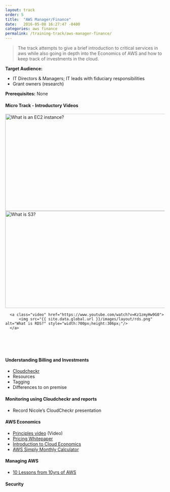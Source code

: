 ```yaml
---
layout: track
order: 5
title:  "AWS Manager/Finance"
date:   2016-05-08 16:27:47 -0400
categories: aws finance
permalink: /training-track/aws-manager-finance/
---
```


> The track attempts to give a brief introduction to critical services in aws
> while also going in depth into the Economics of AWS and how to keep track of investments in the cloud.

**Target Audience:**

* IT Directors & Managers; IT leads with fiduciary responsibilities
* Grant owners (research)

**Prerequisites:** None


#### Micro Track - Introductory Videos
<div id="sliderFrame">
    <div id="slider">
      <a class="video" href="https://www.youtube.com/watch?v=Px7ZPLq4AOU">
          <img src="{{ site.data.global.url }}/images/layout/ec2.png"  alt="What is an EC2 instance?" style="width:700px;height:306px;"/>
      </a>
      <a class="video" href="http://www.youtube.com/watch?v=AQ-3aRhvFwU">
          <img src="{{ site.data.global.url }}/images/layout/s3.jpg" alt="What is S3?" style="width:700px;height:306px;"/>
      </a>

      <a class="video" href="https://www.youtube.com/watch?v=Kz1zmyHw9G0">
          <img src="{{ site.data.global.url }}/images/layout/rds.png" alt="What is RDS?" style="width:700px;height:306px;"/>
      </a>
  </div>
  <br/>
  <br/>
  <br/>

</div>

#### Understanding Billing and Investments
* [Cloudcheckr](http://support.cloudcheckr.com/what-is-cloudcheckr/)
* Resources
* Tagging
* Differences to on premise


#### Monitoring using Cloudcheckr and reports
* Record Nicole’s CloudCheckr presentation


#### AWS Economics
* [Principles video](https://aws.amazon.com/pricing/) (Video)
* [Pricing Whitepaper](https://d0.awsstatic.com/whitepapers/aws_pricing_overview.pdf)
* [Introduction to Cloud Economics](https://d0.awsstatic.com/whitepapers/introduction-to-aws-cloud-economics-final.pdf)
* [AWS Simply Monthly Calculator](http://calculator.s3.amazonaws.com/index.html)

#### Managing AWS
* [10 Lessons from 10yrs of AWS](http://www.allthingsdistributed.com/2016/03/10-lessons-from-10-years-of-aws.html)


#### Security
